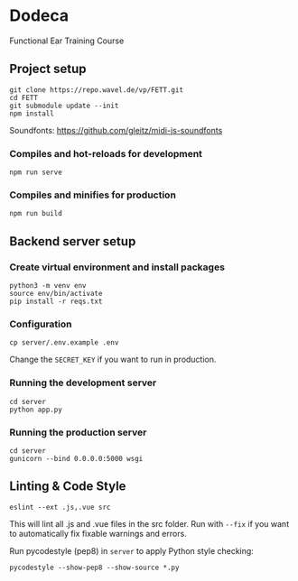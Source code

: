 # Dodeca
Functional Ear Training Course

## Project setup
```
git clone https://repo.wavel.de/vp/FETT.git
cd FETT
git submodule update --init 
npm install
```

Soundfonts: https://github.com/gleitz/midi-js-soundfonts
### Compiles and hot-reloads for development
```
npm run serve
```

### Compiles and minifies for production
```
npm run build
```

## Backend server setup
### Create virtual environment and install packages
```
python3 -m venv env
source env/bin/activate
pip install -r reqs.txt
```
### Configuration
```
cp server/.env.example .env
```
Change the `SECRET_KEY` if you want to run in production.
### Running the development server
```
cd server
python app.py
```
### Running the production server
```
cd server
gunicorn --bind 0.0.0.0:5000 wsgi
```

## Linting & Code Style
```
eslint --ext .js,.vue src
```
This will lint all .js and .vue files in the src folder. Run with `--fix` if you
want to automatically fix fixable warnings and errors.

Run pycodestyle (pep8) in `server` to apply Python style checking:
```
pycodestyle --show-pep8 --show-source *.py
```

